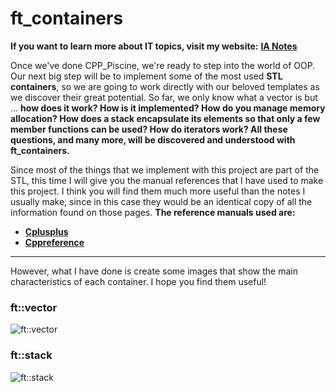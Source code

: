 # ft_containers

**If you want to learn more about IT topics, visit my website:** [**IA Notes**](https://ia-notes.com/)

Once we've done CPP_Piscine, we're ready to step into the world of OOP. Our next big step will be to implement some of the most used **STL containers**, so we are going to work directly with our beloved templates as we discover their great potential. So far, we only know what a vector is but ... **how does it work? How is it implemented? How do you manage memory allocation? How does a stack encapsulate its elements so that only a few member functions can be used? How do iterators work? All these questions, and many more, will be discovered and understood with ft_containers.**<br>

Since most of the things that we implement with this project are part of the STL, this time I will give you the manual references that I have used to make this project. I think you will find them much more useful than the notes I usually make, since in this case they would be an identical copy of all the information found on those pages. **The reference manuals used are:**
- **[Cplusplus](https://www.cplusplus.com)**
- **[Cppreference](https://cppreference.com)**

<hr>

However, what I have done is create some images that show the main characteristics of each container. I hope you find them useful!

### ft::vector
![ft::vector](https://user-images.githubusercontent.com/74931024/144288273-e09bbe7b-7ea6-4a2a-8e6d-7c6689258fe1.jpeg)

### ft::stack
![ft::stack](https://user-images.githubusercontent.com/74931024/144308330-d583c72e-d300-4655-9a61-85200ebca76a.jpeg)
